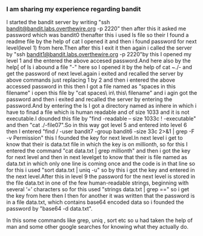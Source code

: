 ### I am sharing my experience regarding bandit
I started the bandit server by writing
"ssh bandit@bandit.labs.overthewire.org -p 2220"
then after this it asked me password  which was bandit0 thenafter this i used ls file so their I found a readme file by the help of cat I opened it and then i found password for next level(level 1) from here.Then after this I exit it then again i called the server by "ssh bandit1@bandit.labs.overthewire.org -p 2220"by this I opened my level 1 and the entered the above accesed password.And here also by the help[ of ls i abound a file "-" here so I opened it by the help of cat ~./- and get the password of next level.again i exited and recalled the server by above commands just replacing 1 by 2 and then i entered the above accessed password in this then I got a file named as "spaces in this filename" i open this file by "cat spaces\ in\ this\ filename" and i agin got the password and then i exited and recalled the server by entering the password.And by entering the ls I got a directory named as inhere in which i have to finad a file which is human readable and of size 1033 and it is not executable.I dounded this file by "find -readable – size 1033c ! -executable" and then "cat ./-file07".So in this way got level 5 and entered into level 6 then I entered  "find / -user bandit7 -group bandit6 -size 33c 2>&1 | grep -F -v Permission" this I founded the key for next level.In next level i get to know that their is data.txt file in which the key is on millionth, so for this I entered the command "cat data.txt | grep millionth" and then i got the key for next level and then in next levelget to know that their is file named as data.txt in which only one line is coming once and the code is in that line so for this i used "sort data.txt | uniq -u" so by this i got the key and entered in the next level.After this in level 9 the password for the next level is stored in the file data.txt in one of the few human-readable strings, beginning with several ‘=’ characters so for this used "strings data.txt | grep ==" so i get the key from here then I then for another it was written that the password is in a file data.txt, which contains base64 encoded data so i founded the password by "base64 -d data.txt".



In this some commands like grep, uniq , sort etc so u had taken the help of man and some other google searches for knowing what they actually do.

